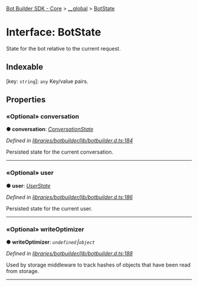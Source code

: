 [Bot Builder SDK - Core](../README.md) > [__global](../modules/botbuilder.__global.md) > [BotState](../interfaces/botbuilder.__global.botstate.md)



# Interface: BotState


State for the bot relative to the current request.

## Indexable

\[key: `string`\]:&nbsp;`any`
Key/value pairs.



## Properties
<a id="conversation"></a>

### «Optional» conversation

**●  conversation**:  *[ConversationState](botbuilder.__global.conversationstate.md)* 

*Defined in [libraries/botbuilder/lib/botbuilder.d.ts:184](https://github.com/Microsoft/botbuilder-js/blob/5422076/libraries/botbuilder/lib/botbuilder.d.ts#L184)*



Persisted state for the current conversation.




___

<a id="user"></a>

### «Optional» user

**●  user**:  *[UserState](botbuilder.__global.userstate.md)* 

*Defined in [libraries/botbuilder/lib/botbuilder.d.ts:186](https://github.com/Microsoft/botbuilder-js/blob/5422076/libraries/botbuilder/lib/botbuilder.d.ts#L186)*



Persisted state for the current user.




___

<a id="writeoptimizer"></a>

### «Optional» writeOptimizer

**●  writeOptimizer**:  *`undefined`⎮`object`* 

*Defined in [libraries/botbuilder/lib/botbuilder.d.ts:188](https://github.com/Microsoft/botbuilder-js/blob/5422076/libraries/botbuilder/lib/botbuilder.d.ts#L188)*



Used by storage middleware to track hashes of objects that have been read from storage.




___


